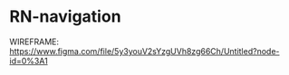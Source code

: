 # RN-navigation

WIREFRAME: https://www.figma.com/file/5y3youV2sYzgUVh8zg66Ch/Untitled?node-id=0%3A1

